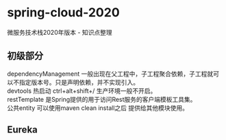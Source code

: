 # spring-cloud-2020
微服务技术栈2020年版本 - 知识点整理

## 初级部分  
dependencyManagement 一般出现在父工程中，子工程聚合依赖，子工程就可以不指定版本号。只是声明依赖，并不实现引入。  
devtools 热启动 ctrl+alt+shift+/ 生产环境一般不开启。  
restTemplate 是Spring提供的用于访问Rest服务的客户端模板工具集。  
公共entity 可以使用maven clean install之后 提供给其他模块使用。  

## Eureka
